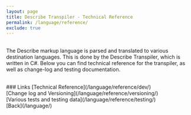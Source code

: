 ```yaml
---
layout: page
title: Describe Transpiler - Technical Reference
permalink: /language/reference/
exclude: true
---
```

<br>The Describe markup language is parsed and translated to various destination languages. This is done by the Describe Transpiler, which is written in C#. 
Below you can find technical reference for the transpiler, as well as change-log and testing documentation.

<br>
### Links
[Technical Reference](/language/reference/dev/)<br>
[Change log and Versioning](/language/reference/versioning/)<br>
[Various tests and testing data](/language/reference/testing/)<br>
[Back](/language/)